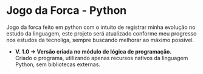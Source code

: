<h1>Jogo da Forca - Python</h1>

Jogo da forca feito em python com o intuito de registrar minha evolução no estudo da linguagem, este projeto será atualizado conforme meu progresso nos estudos da tecnoliga, sempre buscando melhorar ao máximo possível.
<br>
<ul>
  <li><strong>V. 1.0 -> Versão criada no módulo de lógica de programação.</strong></li>
  Criado o programa, utilizando apenas recursos nativos da linguagem Python, sem bibliotecas externas.
</ul>
